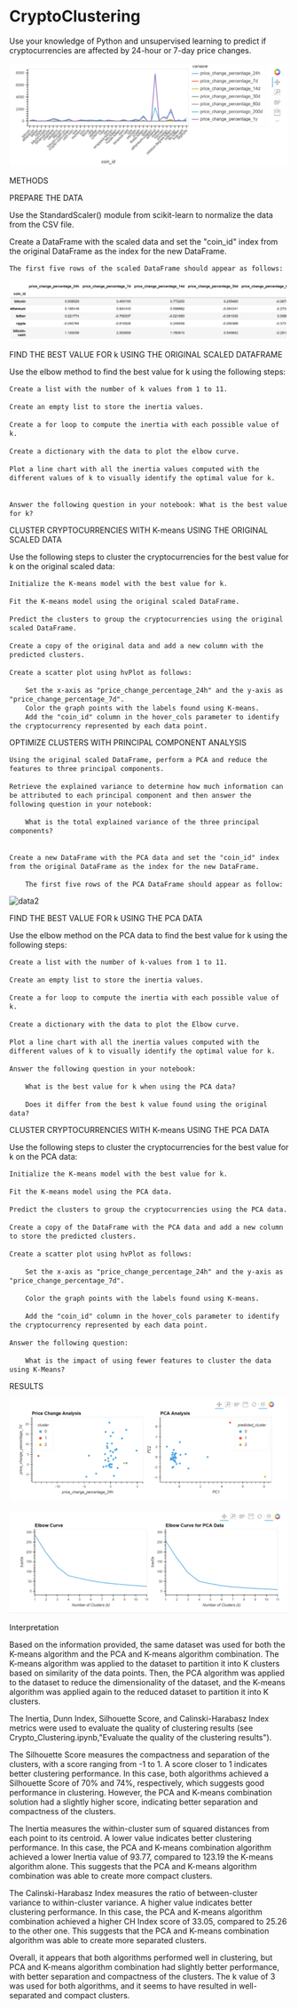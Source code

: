 # CryptoClustering


Use your knowledge of Python and unsupervised learning to predict if cryptocurrencies are affected by 24-hour or 7-day price changes.


![Alt text](Images/market_data.png)



METHODS


PREPARE THE DATA

Use the StandardScaler() module from scikit-learn to normalize the data from the CSV file.

Create a DataFrame with the scaled data and set the "coin_id" index from the original DataFrame as the index for the new DataFrame.


	The first five rows of the scaled DataFrame should appear as follows:

![Alt text](Images/data1.png)




FIND THE BEST VALUE FOR k USING THE ORIGINAL SCALED DATAFRAME


Use the elbow method to find the best value for k using the following steps:

	Create a list with the number of k values from 1 to 11.

	Create an empty list to store the inertia values.

	Create a for loop to compute the inertia with each possible value of k.

	Create a dictionary with the data to plot the elbow curve.

	Plot a line chart with all the inertia values computed with the different values of k to visually identify the optimal value for k.


	Answer the following question in your notebook: What is the best value for k?


CLUSTER CRYPTOCURRENCIES WITH K-means USING THE ORIGINAL SCALED DATA


Use the following steps to cluster the cryptocurrencies for the best value for k on the original scaled data:

	Initialize the K-means model with the best value for k.

	Fit the K-means model using the original scaled DataFrame.

	Predict the clusters to group the cryptocurrencies using the original scaled DataFrame.

	Create a copy of the original data and add a new column with the predicted clusters.

	Create a scatter plot using hvPlot as follows:

		Set the x-axis as "price_change_percentage_24h" and the y-axis as "price_change_percentage_7d".
		Color the graph points with the labels found using K-means.
		Add the "coin_id" column in the hover_cols parameter to identify the cryptocurrency represented by each data point.



OPTIMIZE CLUSTERS WITH PRINCIPAL COMPONENT ANALYSIS


	Using the original scaled DataFrame, perform a PCA and reduce the features to three principal components.

	Retrieve the explained variance to determine how much information can be attributed to each principal component and then answer the following question in your notebook:

		What is the total explained variance of the three principal components?


	Create a new DataFrame with the PCA data and set the "coin_id" index from the original DataFrame as the index for the new DataFrame.

		The first five rows of the PCA DataFrame should appear as follow:
		
		
![data2](https://user-images.githubusercontent.com/114210481/226498462-9f98182a-1943-4c21-8d3f-bc04c0a266f0.png)

		

FIND THE BEST VALUE FOR k USING THE PCA DATA


Use the elbow method on the PCA data to find the best value for k using the following steps:

	Create a list with the number of k-values from 1 to 11.

	Create an empty list to store the inertia values.

	Create a for loop to compute the inertia with each possible value of k.

	Create a dictionary with the data to plot the Elbow curve.

	Plot a line chart with all the inertia values computed with the different values of k to visually identify the optimal value for k.

	Answer the following question in your notebook:

		What is the best value for k when using the PCA data?

		Does it differ from the best k value found using the original data?



CLUSTER CRYPTOCURRENCIES WITH K-means USING THE PCA DATA


Use the following steps to cluster the cryptocurrencies for the best value for k on the PCA data:

	Initialize the K-means model with the best value for k.

	Fit the K-means model using the PCA data.

	Predict the clusters to group the cryptocurrencies using the PCA data.

	Create a copy of the DataFrame with the PCA data and add a new column to store the predicted clusters.

	Create a scatter plot using hvPlot as follows:

		Set the x-axis as "price_change_percentage_24h" and the y-axis as "price_change_percentage_7d".

		Color the graph points with the labels found using K-means.

		Add the "coin_id" column in the hover_cols parameter to identify the cryptocurrency represented by each data point.

	Answer the following question:

		What is the impact of using fewer features to cluster the data using K-Means?


RESULTS



![Alt text](Images/clustering_comparison.png)



![Alt text](Images/elbows_comparison.png)




Interpretation


Based on the information provided, the same dataset was used for both the K-means algorithm and the PCA and K-means algorithm combination. The K-means algorithm was applied to the dataset to partition it into K clusters based on similarity of the data points. Then, the PCA algorithm was applied to the dataset to reduce the dimensionality of the dataset, and the K-means algorithm was applied again to the reduced dataset to partition it into K clusters.


The Inertia, Dunn Index, Silhouette Score, and Calinski-Harabasz Index  metrics were used to evaluate the quality of clustering results (see Crypto_Clustering.ipynb,"Evaluate the quality of the clustering results").

The Silhouette Score measures the compactness and separation of the clusters, with a score ranging from -1 to 1. A score closer to 1 indicates better clustering performance. In this case, both algorithms achieved a Silhouette Score of 70% and 74%, respectively, which suggests good performance in clustering. However, the PCA and K-means combination solution had a slightly higher score, indicating better separation and compactness of the clusters.

The Inertia measures the within-cluster sum of squared distances from each point to its centroid. A lower value indicates better clustering performance. In this case, the PCA and K-means combination algorithm achieved a lower Inertia value of 93.77, compared to 123.19 the K-means algorithm alone. This suggests that the PCA and K-means algorithm combination was able to create more compact clusters.

The Calinski-Harabasz Index measures the ratio of between-cluster variance to within-cluster variance. A higher value indicates better clustering performance. In this case, the PCA and K-means algorithm combination achieved a higher CH Index score of 33.05, compared to 25.26 to the other one. This suggests that the PCA and K-means combination algorithm was able to create more separated clusters.

Overall, it appears that both algorithms performed well in clustering, but PCA and K-means algorithm combination had slightly better performance, with better separation and compactness of the clusters. The k value of 3 was used for both algorithms, and it seems to have resulted in well-separated and compact clusters.
